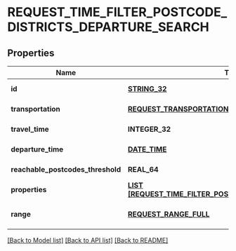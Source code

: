 # REQUEST_TIME_FILTER_POSTCODE_DISTRICTS_DEPARTURE_SEARCH

## Properties
Name | Type | Description | Notes
------------ | ------------- | ------------- | -------------
**id** | [**STRING_32**](STRING_32.md) |  | [default to null]
**transportation** | [**REQUEST_TRANSPORTATION**](RequestTransportation.md) |  | [default to null]
**travel_time** | **INTEGER_32** |  | [default to null]
**departure_time** | [**DATE_TIME**](DATE_TIME.md) |  | [default to null]
**reachable_postcodes_threshold** | **REAL_64** |  | [default to null]
**properties** | [**LIST [REQUEST_TIME_FILTER_POSTCODE_DISTRICTS_PROPERTY]**](RequestTimeFilterPostcodeDistrictsProperty.md) |  | [default to null]
**range** | [**REQUEST_RANGE_FULL**](RequestRangeFull.md) |  | [optional] [default to null]

[[Back to Model list]](../README.md#documentation-for-models) [[Back to API list]](../README.md#documentation-for-api-endpoints) [[Back to README]](../README.md)


